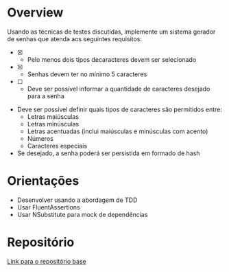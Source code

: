 # Overview

Usando as técnicas de testes discutidas, implemente um sistema gerador de senhas que atenda aos seguintes requisitos:

- [x] - Pelo menos dois tipos decaracteres devem ser selecionado
- [x] - Senhas devem ter no mínimo 5 caracteres
- [ ] - Deve ser possível informar a quantidade de caracteres desejado para a senha
- Deve ser possível definir quais tipos de caracteres são permitidos entre:
  - Letras maiúsculas
  - Letras minúsculas
  - Letras acentuadas (inclui maiúsculas e minúsculas com acento)
  - Números
  - Caracteres especiais
- Se desejado, a senha poderá ser persistida em formado de hash

# Orientações

- Desenvolver usando a abordagem de TDD
- Usar FluentAssertions
- Usar NSubstitute para mock de dependências

# Repositório

[Link para o repositório base](https://github.com/diegorafael/GeradorSenhas)
